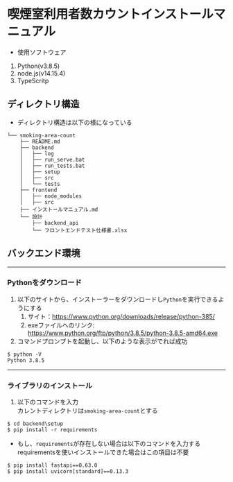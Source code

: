 # 喫煙室利用者数カウントインストールマニュアル

- 使用ソフトウェア

1. Python(v3.8.5)
1. node.js(v14.15.4)
1. TypeScritp

## ディレクトリ構造
* ディレクトリ構造は以下の様になっている
```
└── smoking-area-count
    ├── README.md
    ├── backend
    │   ├── log
    │   ├── run_serve.bat
    │   ├── run_tests.bat
    │   ├── setup
    │   ├── src
    │   └── tests
    ├── frontend
    │   ├── node_modules
    │   ├── src
    ├── インストールマニュアル.md
    └── 設計
        ├── backend_api
        └── フロントエンドテスト仕様書.xlsx
```

## バックエンド環境
***
### Pythonをダウンロード
1. 以下のサイトから、インストーラーをダウンロードし`Python`を実行できるようにする
    1. サイト：https://www.python.org/downloads/release/python-385/
    1. exeファイルへのリンク: https://www.python.org/ftp/python/3.8.5/python-3.8.5-amd64.exe
1. コマンドプロンプトを起動し、以下のような表示がでれば成功
```
$ python -V
Python 3.8.5
```
***
### ライブラリのインストール

1. 以下のコマンドを入力  
   カレントディレクトリは`smoking-area-count`とする
```
$ cd backend\setup
$ pip install -r requirements
```
* もし、`requirements`が存在しない場合は以下のコマンドを入力する  
  requirementsを使いインストールできた場合はこの項目は不要
```
$ pip install fastapi==0.63.0
$ pip install uvicorn[standard]==0.13.3
```
